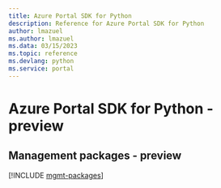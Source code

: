 ```yaml
---
title: Azure Portal SDK for Python
description: Reference for Azure Portal SDK for Python
author: lmazuel
ms.author: lmazuel
ms.data: 03/15/2023
ms.topic: reference
ms.devlang: python
ms.service: portal
---
```

# Azure Portal SDK for Python - preview

## Management packages - preview
[!INCLUDE [mgmt-packages](portal-mgmt-index.md)]